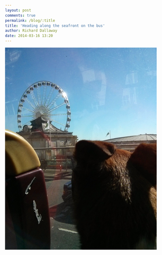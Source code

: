 ```yaml
---
layout: post
comments: true
permalink: /blog/:title
title: 'Heading along the seafront on the bus'
author: Richard Dallaway
date: 2014-03-16 13:20
---
```


<div><a href="/media/tp_IMG_20140316_131850.jpg"><img src="/media/tp_thumb_IMG_20140316_131850.jpg" width="500" height="667"/></a></div>


  
      
